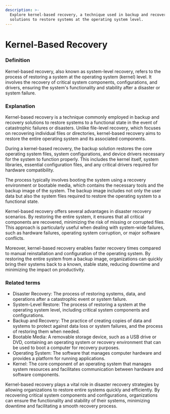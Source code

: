 ```yaml
---
description: >-
  Explore kernel-based recovery, a technique used in backup and recovery
  solutions to restore systems at the operating system level.
---
```


# Kernel-Based Recovery

### Definition

Kernel-based recovery, also known as system-level recovery, refers to the process of restoring a system at the operating system (kernel) level. It involves the recovery of critical system components, configurations, and drivers, ensuring the system's functionality and stability after a disaster or system failure.

### Explanation

Kernel-based recovery is a technique commonly employed in backup and recovery solutions to restore systems to a functional state in the event of catastrophic failures or disasters. Unlike file-level recovery, which focuses on recovering individual files or directories, kernel-based recovery aims to restore the entire operating system and its associated components.

During a kernel-based recovery, the backup solution restores the core operating system files, system configurations, and device drivers necessary for the system to function properly. This includes the kernel itself, system libraries, essential configuration files, and any critical drivers required for hardware compatibility.

The process typically involves booting the system using a recovery environment or bootable media, which contains the necessary tools and the backup image of the system. The backup image includes not only the user data but also the system files required to restore the operating system to a functional state.

Kernel-based recovery offers several advantages in disaster recovery scenarios. By restoring the entire system, it ensures that all critical components are recovered, minimizing the risk of missing or corrupted files. This approach is particularly useful when dealing with system-wide failures, such as hardware failures, operating system corruption, or major software conflicts.

Moreover, kernel-based recovery enables faster recovery times compared to manual reinstallation and configuration of the operating system. By restoring the entire system from a backup image, organizations can quickly bring their systems back to a known, stable state, reducing downtime and minimizing the impact on productivity.

### Related terms

* Disaster Recovery: The process of restoring systems, data, and operations after a catastrophic event or system failure.
* System-Level Restore: The process of restoring a system at the operating system level, including critical system components and configurations.
* Backup and Recovery: The practice of creating copies of data and systems to protect against data loss or system failures, and the process of restoring them when needed.
* Bootable Media: A removable storage device, such as a USB drive or DVD, containing an operating system or recovery environment that can be used to boot a computer for recovery purposes.
* Operating System: The software that manages computer hardware and provides a platform for running applications.
* Kernel: The core component of an operating system that manages system resources and facilitates communication between hardware and software components.

Kernel-based recovery plays a vital role in disaster recovery strategies by allowing organizations to restore entire systems quickly and efficiently. By recovering critical system components and configurations, organizations can ensure the functionality and stability of their systems, minimizing downtime and facilitating a smooth recovery process.
